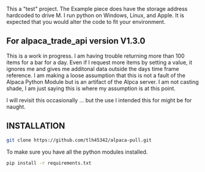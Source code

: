 This a "test" project. 
The Example piece does have the storage address hardcoded to drive M.
I run python on Windows, Linux, and Apple.  It is expected that you would alter the code to fit your environment.

## For alpaca_trade_api version V1.3.0
This is a work in progress.  I am having trouble returning more than 100 items for a bar for a day.
Even if I request more items by setting a value, it ignores me and gives me additonal data outside the days time frame reference.
I am making a loose assumption that this is not a fault of the Alpaca Python Module but is an artifact of the Alpca server.  I am not casting shade,
I am just saying this is where my assumption is at this point.

I will revisit this occasionally ... but the use I intended this for might be for naught.

## INSTALLATION

```bash
git clone https://github.com/tlh45342/alpaca-pull.git
```

To make sure you have all the python modules installed.

```bash
pip install -r requirements.txt
```
